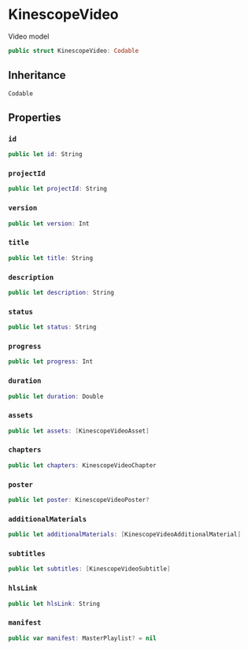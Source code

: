 # KinescopeVideo

Video model

``` swift
public struct KinescopeVideo: Codable 
```

## Inheritance

`Codable`

## Properties

### `id`

``` swift
public let id: String
```

### `projectId`

``` swift
public let projectId: String
```

### `version`

``` swift
public let version: Int
```

### `title`

``` swift
public let title: String
```

### `description`

``` swift
public let description: String
```

### `status`

``` swift
public let status: String
```

### `progress`

``` swift
public let progress: Int
```

### `duration`

``` swift
public let duration: Double
```

### `assets`

``` swift
public let assets: [KinescopeVideoAsset]
```

### `chapters`

``` swift
public let chapters: KinescopeVideoChapter
```

### `poster`

``` swift
public let poster: KinescopeVideoPoster?
```

### `additionalMaterials`

``` swift
public let additionalMaterials: [KinescopeVideoAdditionalMaterial]
```

### `subtitles`

``` swift
public let subtitles: [KinescopeVideoSubtitle]
```

### `hlsLink`

``` swift
public let hlsLink: String
```

### `manifest`

``` swift
public var manifest: MasterPlaylist? = nil
```
